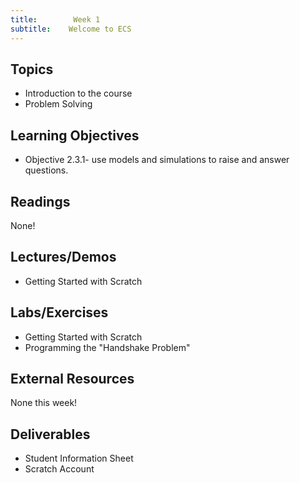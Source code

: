 ```yaml
---
title:        Week 1
subtitle:    Welcome to ECS
---
```


Topics
-------

- Introduction to the course
- Problem Solving



Learning Objectives
-------------------
 * Objective 2.3.1- use models and simulations to raise and answer questions.



Readings
---------

None!


Lectures/Demos
---------------

- Getting Started with Scratch


Labs/Exercises
--------------

- Getting Started with Scratch
- Programming the "Handshake Problem"



External Resources
-----------------

None this week!


Deliverables
-------------

- Student Information Sheet
- Scratch Account

